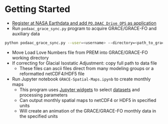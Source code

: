 Getting Started
===============

- [Register at NASA Earthdata and add `PO.DAAC Drive OPS` as application](./NASA-Earthdata.md)
- Run `podaac_grace_sync.py` program to acquire GRACE/GRACE-FO and auxiliary data  
```bash
python podaac_grace_sync.py --user=<username> --directory=<path_to_grace_directory>
```
- Move Load Love Numbers file from PREM into GRACE/GRACE-FO working directory  
- If correcting for Glacial Isostatic Adjustment: copy full path to data file  
    * These files can ascii files direct from many modeling groups or a reformatted netCDF4/HDF5 file  
- Run Jupyter notebook `GRACE-Spatial-Maps.ipynb` to create monthly maps  
    * This program uses [Jupyter widgets](https://ipywidgets.readthedocs.io/en/latest/) to select [datasets](./GRACE-Data-File-Formats.md) and processing parameters  
    * Can output monthly spatial maps to netCDF4 or HDF5 in specified units
    * Will create an animation of the GRACE/GRACE-FO monthly data in the specified units  
